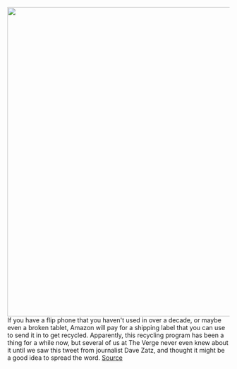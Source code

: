 <img src='https://cdn.vox-cdn.com/thumbor/-nQd4XMsORKPmCsYxLPS4CXyczE=/0x0:3000x2000/1200x800/filters:focal(1260x760:1740x1240)/cdn.vox-cdn.com/uploads/chorus_image/image/71134967/acastro_190920_1777_amazon_0001.0.0.png' width='700px' /><br/>
If you have a flip phone that you haven't used in over a decade, or maybe even a broken tablet, Amazon will pay for a shipping label that you can use to send it in to get recycled. Apparently, this recycling program has been a thing for a while now, but several of us at The Verge never even knew about it until we saw this tweet from journalist Dave Zatz, and thought it might be a good idea to spread the word.
<a href='https://www.theverge.com/2022/7/16/23205725/today-i-learned-til-amazon-recycle-small-electronics-free'> Source <a/>